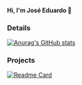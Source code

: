 #### Hi, I'm José Eduardo 👋



### Details
[![Anurag's GitHub stats](https://github-readme-stats.vercel.app/api?username=JECSanches&show_icons=true&theme=dark)](https://github.com/anuraghazra/github-readme-stats)

### Projects
[![Readme Card](https://github-readme-stats.vercel.app/api/pin/?username=JECSanches&repo=Projeto-Previsao_de_renda&theme=dark)](https://github.com/anuraghazra/github-readme-stats)
